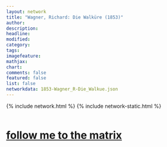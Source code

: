 ```yaml
---
layout: network
title: "Wagner, Richard: Die Walküre (1853)"
author:
description:
headline:
modified:
category:
tags: 
imagefeature: 
mathjax: 
chart: 
comments: false
featured: false
list: false
networkdata: 1853-Wagner_R-Die_Walkue.json
---
```

{% include network.html %}
{% include network-static.html %}
<div class="row">
  <div class="small-5 small-centered columns"><a href="/matrix349"><h1>follow me to the matrix</h1></a>
</div>
</div>
